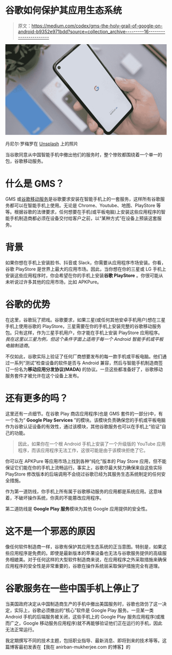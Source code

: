 # 谷歌如何保护其应用生态系统

> 原文：<https://medium.com/codex/gms-the-holy-grail-of-google-on-android-b9352e971bdd?source=collection_archive---------16----------------------->

![](img/2f54714c0c75567b6bc3bd45dbabb1d7.png)

丹尼尔·罗梅罗在 [Unsplash](https://unsplash.com?utm_source=medium&utm_medium=referral) 上的照片

当谷歌同意从中国智能手机中撤出他们的服务时，整个惨败都围绕着一个单一的包，谷歌移动服务。

# 什么是 GMS？

GMS 或[谷歌移动服务](https://www.android.com/gms/)是谷歌要求安装在智能手机上的一套服务，这样所有谷歌服务都可以在智能手机上使用。无论是 Chrome、Youtube、地图、PlayStore 等等。根据谷歌的法律要求，任何想要在手机(或平板电脑)上安装这些应用程序的智能手机制造商都必须在设备交付给客户之前，以“某种方式”在设备上预装这套服务。

# 背景

如果你想在手机上安装脸书、抖音或 Slack，你需要从应用程序市场安装。你看，谷歌 PlayStore 是世界上最大的应用市场。因此，当你想在你的三星或 LG 手机上安装这些应用程序时，你会希望在你的手机上安装**谷歌 PlayStore** 。你很可能从未听说过许多其他的应用市场，比如 APKPure。

# 谷歌的优势

在这里，谷歌玩了把戏。谷歌要求，如果三星(或任何其他安卓手机用户)想在三星手机上使用谷歌的 PlayStore，三星需要在你的手机上安装完整的谷歌移动服务包。只有这样，作为三星手机用户，你才能在手机上安装 PlayStore 应用程序。*我在这里以三星为例，但这个条件字面上适用于每一个 Android 智能手机或平板电脑制造商*。

不仅如此，谷歌实际上验证了任何厂商想要发布的每一款手机或平板电脑。他们通过一系列“测试”检查设备的软件是否与 Android 兼容，然后与智能手机制造商签订一份名为**移动应用分发协议(MADA)** 的协议。一旦这些都准备好了，谷歌移动服务套件才被允许在这个设备上发布。

# 还有更多的吗？

这里还有一点细节。在谷歌 Play 商店应用程序(也是 GMS 套件的一部分)中，有一个名为“ **Google Play Services** ”的模块。该模块负责确保您的手机或平板电脑作为谷歌认证设备的有效性，通过该模块，其他谷歌服务也可以在手机上“验证”自己的功能。

> 因此，如果你在一个根 Android 手机上安装了一个升级版的 YouTube 应用程序，而该应用程序无法工作，这很可能是由于该模块拒绝了它。

你可以在 APKPure 等应用市场上找到各种“纯化”版本的 Play Store 应用，但不能保证它们能在你的手机上流畅运行。事实上，谷歌尽最大努力确保来自这些实际 PlayStore 修改版本的后端调用不会绕过谷歌已经为其服务生态系统制定的任何安全措施。

作为第一道防线，你手机上所有属于谷歌移动服务的应用都是系统应用。这意味着，不破坏操作系统，你真的不能篡改应用程序。

第二道防线是 **Google Play 服务**模块为其他 Google 应用提供的安全性。

# 这不是一个邪恶的原因

像任何软件制造商一样，谷歌有保护其应用生态系统的正当意图。特别是，如果这些应用程序是免费的。即使是最新版本的苹果设备也无法与谷歌服务提供的高级服务相媲美。对于任何这样的大型软件制造商来说，在应用程序之外采取措施来确保应用程序的安全性是非常重要的，谷歌在操作系统层采取保护措施完全有道理。

# 谷歌服务在一些中国手机上停止了

当美国政府决定从中国制造商生产的手机中撤出美国服务时，谷歌也效仿了这一决定，实际上，谷歌必须撤出的“核心”软件是 Google Play 服务。一旦某一类 Android 手机的后端服务被关闭，这些手机上的 Google Play 服务应用程序(或推而广之，Google 移动服务应用程序)就不再能够验证他们正在运行的手机，因此无法正常运行。

我定期撰写不同的技术主题，包括职业指导、最新消息、即将到来的技术等等。这篇博客最初发表在【我在 anirban-mukherjee.com 的博客】的